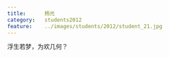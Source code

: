 ```yaml
---
title:		杨光
category:	students2012
feature:	../images/students/2012/student_21.jpg
---
```

浮生若梦，为欢几何？


